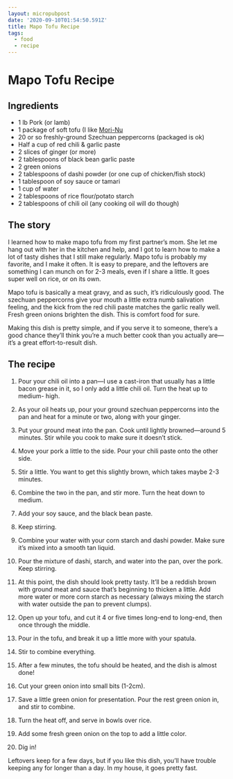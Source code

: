 ```yaml
---
layout: micropubpost
date: '2020-09-10T01:54:50.591Z'
title: Mapo Tofu Recipe
tags:
  - food
  - recipe
---
```


# Mapo Tofu Recipe 

## Ingredients
- 1 lb Pork (or lamb)
- 1 package of soft tofu (I like [Mori-Nu](https://www.amazon.com/Mori-Nu-Silken-Tofu-Soft-Ounce/dp/B000LKZ84W/ref=sr_1_2_a_it?ie=UTF8&amp;qid=1490135388&amp;sr=8-2&amp;keywords=silken+tofu)
- 20 or so freshly-ground Szechuan peppercorns (packaged is ok)
- Half a cup of red chili &amp; garlic paste
- 2 slices of ginger (or more)
- 2 tablespoons of black bean garlic paste
- 2 green onions
- 2 tablespoons of dashi powder (or one cup of chicken/fish stock)
- 1 tablespoon of soy sauce or tamari
- 1 cup of water
- 2 tablespoons of rice flour/potato starch
- 2 tablespoons of chili oil (any cooking oil will do though)

## The story

I learned how to make mapo tofu from my first partner’s mom. She let me hang out with her in the kitchen and help, and I got to learn how to make a lot of tasty dishes that I still make regularly. Mapo tofu is probably my favorite, and I make it often. It is easy to prepare, and the leftovers are something I can munch on for 2-3 meals, even if I share a little. It goes super well on rice, or on its own. 

Mapo tofu is basically a meat gravy, and as such, it’s ridiculously good. The szechuan peppercorns give your mouth a little extra numb salivation feeling, and the kick from the red chili paste matches the garlic really well. Fresh green onions brighten the dish. This is comfort food for sure. 

Making this dish is pretty simple, and if you serve it to someone, there’s a good chance they’ll think you’re a much better cook than you actually are—it’s a great effort-to-result dish.

## The recipe

1) Pour your chili oil into a pan—I use a cast-iron that usually has a little bacon grease in it, so I only add a little chili oil. Turn the heat up to medium- high.

2) As your oil heats up, pour your ground szechuan peppercorns into the pan and heat for a minute or two, along with your ginger.

3) Put your ground meat into the pan. Cook until lightly browned—around 5 minutes. Stir while you cook to make sure it doesn’t stick.

4) Move your pork a little to the side. Pour your chili paste onto the other side.

5) Stir a little. You want to get this slightly brown, which takes maybe 2-3 minutes.

6) Combine the two in the pan, and stir more. Turn the heat down to medium.

7) Add your soy sauce, and the black bean paste.

8) Keep stirring. 

9) Combine your water with your corn starch and dashi powder. Make sure it’s mixed into a smooth tan liquid.

10) Pour the mixture of dashi, starch, and water into the pan, over the pork. Keep stirring. 

11) At this point, the dish should look pretty tasty. It’ll be a reddish brown with ground meat and sauce that’s beginning to thicken a little. Add more water or more corn starch as necessary (always mixing the starch with water outside the pan to prevent clumps).

12) Open up your tofu, and cut it 4 or five times long-end to long-end, then once through the middle.

13) Pour in the tofu, and break it up a little more with your spatula.

14) Stir to combine everything.

15) After a few minutes, the tofu should be heated, and the dish is almost done!

16) Cut your green onion into small bits (1-2cm).

17) Save a little green onion for presentation. Pour the rest green onion in, and stir to combine. 

18) Turn the heat off, and serve in bowls over rice.

19) Add some fresh green onion on the top to add a little color.

20) Dig in!

Leftovers keep for a few days, but if you like this dish, you’ll have trouble keeping any for longer than a day. In my house, it goes pretty fast.


